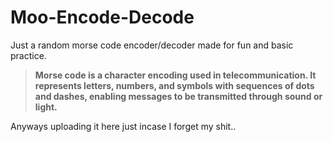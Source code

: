 # Moo-Encode-Decode
 Just a random morse code encoder/decoder made for fun and basic practice.
 >**Morse code is a character encoding used in telecommunication. It represents letters, numbers, and symbols with sequences of dots and dashes, enabling messages to be transmitted through sound or light.**

Anyways uploading it here just incase I forget my shit..

